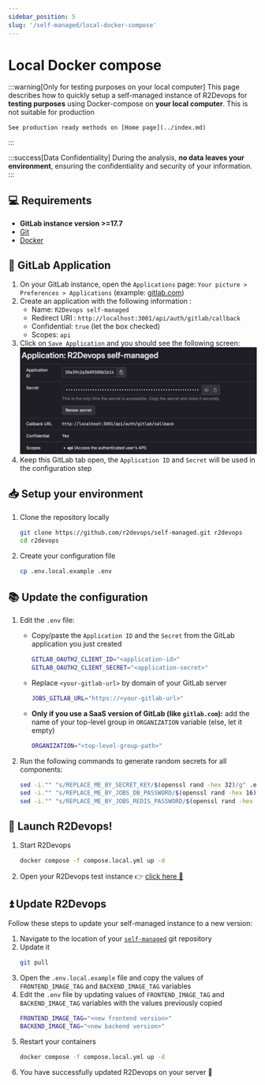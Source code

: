 ```yaml
---
sidebar_position: 5
slug: '/self-managed/local-docker-compose'
---
```


# Local Docker compose

:::warning[Only for testing purposes on your local computer]
This page describes how to quickly setup a self-managed instance of
R2Devops for **testing purposes** using Docker-compose on **your local
computer**. This is not suitable for production

    See production ready methods on [Home page](../index.md)
:::

:::success[Data Confidentiality]
During the analysis, **no data leaves your environment**, ensuring the
confidentiality and security of your information.
:::

## 💻 Requirements

- **GitLab instance version >=17.7**
- [Git](https://git-scm.com/book/en/v2/Getting-Started-Installing-Git)
- [Docker](https://docs.docker.com/engine/install/)

## 🦊 GitLab Application

1. On your GitLab instance, open the `Applications` page: `Your picture >
Preferences > Applications` (example:
   [gitlab.com](https://gitlab.com/-/profile/applications))
1. Create an application with the following information :
   - Name: `R2Devops self-managed`
   - Redirect URI : `http://localhost:3001/api/auth/gitlab/callback`
   - Confidential: `true` (let the box checked)
   - Scopes: `api`
1. Click on `Save Application` and you should see the following screen:
   ![Application](./img/application_quickinstall.png)
1. Keep this GitLab tab open, the `Application ID` and `Secret` will be used in
   the configuration step

## 📥 Setup your environment

1. Clone the repository locally
   ```sh
   git clone https://github.com/r2devops/self-managed.git r2devops
   cd r2devops
   ```
1. Create your configuration file
   ```sh
   cp .env.local.example .env
   ```

## 📚 Update the configuration

1. Edit the `.env` file:

   - Copy/paste the `Application ID` and the `Secret` from
     the GitLab application you just created

      ```bash title=".env"
      GITLAB_OAUTH2_CLIENT_ID="<application-id>"
      GITLAB_OAUTH2_CLIENT_SECRET="<application-secret>"
      ```

   - Replace `<your-gitlab-url>` by domain of your GitLab server

      ```bash title=".env"
      JOBS_GITLAB_URL="https://<your-gitlab-url>"
      ```

   -  **Only if you use a SaaS version of GitLab (like `gitlab.com`):**
      add the name of your top-level group in `ORGANIZATION` variable
      (else, let it empty)

      ```bash title=".env"
      ORGANIZATION="<top-level-group-path>"
      ```

1. Run the following commands to generate random secrets for all components:

   ```bash
   sed -i."" "s/REPLACE_ME_BY_SECRET_KEY/$(openssl rand -hex 32)/g" .env
   sed -i."" "s/REPLACE_ME_BY_JOBS_DB_PASSWORD/$(openssl rand -hex 16)/g" .env
   sed -i."" "s/REPLACE_ME_BY_JOBS_REDIS_PASSWORD/$(openssl rand -hex 16)/g" .env
   ```

## 🚀 Launch R2Devops!

1. Start R2Devops
   ```bash
   docker compose -f compose.local.yml up -d
   ```
1. Open your R2Devops test instance 👉 [click here 🎉](http://localhost:3000)

## ⏫ Update R2Devops

Follow these steps to update your self-managed instance to a new version:

1. Navigate to the location of your
   [`self-managed`](https://github.com/r2devops/self-managed/) git repository
1. Update it
   ```sh
   git pull
   ```
1. Open the `.env.local.example` file and copy the values of
   `FRONTEND_IMAGE_TAG` and `BACKEND_IMAGE_TAG` variables
1. Edit the `.env` file by updating values of `FRONTEND_IMAGE_TAG` and
   `BACKEND_IMAGE_TAG` variables with the values previously copied
   ```sh title=".env" hl_lines="1-2"
   FRONTEND_IMAGE_TAG="<new frontend version>"
   BACKEND_IMAGE_TAG="<new backend version>"
   ```
1. Restart your containers
   ```sh
   docker compose -f compose.local.yml up -d
   ```
1. You have successfully updated R2Devops on your server 🎉
